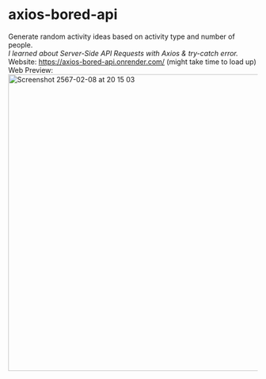 # axios-bored-api
Generate random activity ideas based on activity type and number of people. </br>
<i>I learned about Server-Side API Requests with Axios & try-catch error.</i></br>
Website: https://axios-bored-api.onrender.com/ (might take time to load up)</br>
Web Preview:
<img width="600" alt="Screenshot 2567-02-08 at 20 15 03" src="https://github.com/chanikayay/axios-bored-api/assets/148809457/70b2fd22-5b7c-4135-aa7a-60c2a0adc070">
